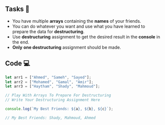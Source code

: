 ## Tasks 🎯

- You have multiple **arrays** containing the **names** of your friends.
- You can do whatever you want and use what you have learned to prepare the data for **destructuring**.
- Use **destructuring** assignment to get the desired result in the **console** in the end.
- **Only** **one destructuring** assignment should be made.



## Code 💻

```js
let arr1 = ["Ahmed", "Sameh", "Sayed"];
let arr2 = ["Mohamed", "Gamal", "Amir"];
let arr3 = ["Haytham", "Shady", "Mahmoud"];

// Play With Arrays To Prepare For Destructuring
// Write Your Destructuring Assignment Here

console.log(`My Best Friends: ${a}, ${b}, ${c}`);

// My Best Friends: Shady, Mahmoud, Ahmed
```
